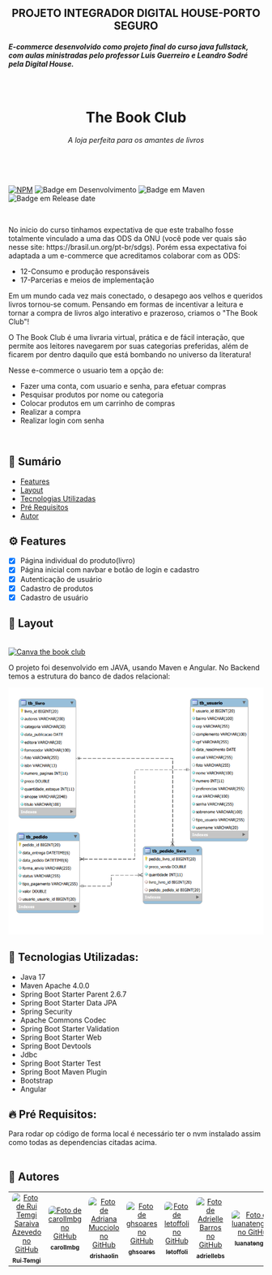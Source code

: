 <h2 align="center">PROJETO INTEGRADOR DIGITAL HOUSE-PORTO SEGURO</h2>
    <h5>E-commerce desenvolvido como projeto final do curso java fullstack, com aulas ministradas pelo professor Luis Guerreiro e Leandro Sodré pela Digital House.</h5>
<br>

<div>
    <h1 align="center">The Book Club</h1>
    <h6 align="center">A loja perfeita para os amantes de livros</h6>
</div>
<br><br>

[![NPM](https://img.shields.io/npm/l/react)](https://github.com/Temgi/Digital-House/blob/main/LICENSE)
![Badge em Desenvolvimento](http://img.shields.io/static/v1?label=STATUS&message=EM%20DESENVOLVIMENTO&color=blue&?style=plastic=appveyor)
![Badge em Maven](http://img.shields.io/static/v1?label=Maven%20version&message=4.0.0&color=blue&?style=plastic=appveyor)
![Badge em Release date](http://img.shields.io/static/v1?label=release&message=Julho&color=blue&s?style=plastic=appveyor)


<br>

<div>
   
<p>No inicio do curso tinhamos expectativa de que este trabalho fosse totalmente vinculado a uma das ODS da ONU (você pode ver quais são nesse site: https://brasil.un.org/pt-br/sdgs). Porém essa expectativa foi adaptada a um e-commerce que acreditamos colaborar com as ODS:

<ul>
    <li>12-Consumo e produção responsáveis</li>
    <li>17-Parcerias e meios de implementação</li>
</ul>

<p>
    Em um mundo cada vez mais conectado,  o desapego aos velhos e queridos livros tornou-se comum. Pensando em formas de incentivar a leitura e tornar a compra de livros algo interativo e prazeroso, criamos o "The Book Club"!
</p>
<p>
    O The Book Club é uma livraria virtual, prática e de fácil interação, que permite aos leitores navegarem por suas categorias preferidas, além de ficarem por dentro daquilo que está bombando no universo da literatura! 
</p>
<p>
    Nesse e-commerce o usuario tem a opção de:
    <ul>
        <li>Fazer uma conta, com usuario e senha, para efetuar compras</li>
        <li>Pesquisar produtos por nome ou categoria</li>
        <li>Colocar produtos em um carrinho de compras</li>
        <li>Realizar a compra</li>
        <li>Realizar login com senha</li>
    </ul>    
</p>
</div>

<div>
<br>

## 📗 Sumário

* [Features](#%EF%B8%8F-features)
* [Layout](#-layout)
* [Tecnologias Utilizadas](#tecnologias-utilizadas)
* [Pré Requisitos](#pré-requisitos)
* [Autor](#-autor)

## ⚙️ Features

- [x] Página individual do produto(livro)
- [x] Página inicial com navbar e botão de login e cadastro
- [x] Autenticação de usuário 
- [x] Cadastro de produtos 
- [x] Cadastro de usuário

## 🎨 Layout
<br>

<a href="https://www.canva.com/design/DAE_7eqkEPE/OdpUXJiGBeoW8eYczJAOKw/view?website#4:inicio">
  <img alt="Canva the book club" src="http://img.shields.io/static/v1?label=Layout&message=Canva&color=blue&s?style=plastic=appveyor">
</a>


<div>
    <p>
        O projeto foi desenvolvido em JAVA, usando Maven e Angular. No Backend temos a estrutura do banco de dados relacional:
    </p>  <img src="https://github.com/Temgi/Digital-House/blob/main/Projeto-Integrador-Ecommerce/frontend/thebookclub-angular/src/assets/img/model.png">
</div> 

<div>

## 🚀 Tecnologias Utilizadas:
<ul>
        <li>Java 17</li>
        <li> Maven Apache 4.0.0</li>
        <li> Spring Boot Starter Parent 2.6.7</li>
        <li> Spring Boot Starter Data JPA</li>
        <li> Spring Security</li>
        <li>Apache Commons Codec</li>
        <li>Spring Boot Starter Validation</li>
        <li>Spring Boot Starter Web</li>
        <li>Spring Boot Devtools</li>
        <li>Jdbc</li>
        <li>Spring Boot Starter Test </li>
        <li>Spring Boot Maven Plugin</li>
        <li>Bootstrap</li>
        <li>Angular</li>
</ul>
</div>

## 🔥 Pré Requisitos:
<div>
    Para rodar op código de forma local é necessário ter o nvm instalado assim como todas as dependencias citadas acima.
<br><br>


## 📝 **Autores**

<table>
<tr>
<td align="center"><a href="https://github.com/Temgi"><img style="border-radius: 10%;" src="https://avatars.githubusercontent.com/u/8334174?v=4" width="100px;" alt="Foto de Rui Temgi Saraiva Azevedo no GitHub"/><br /><sub><b>Rui Temgi</b></sub></a><br /></td>

<td align="center"><a href="https://github.com/carollmbg"><img style="border-radius:10%;" src="https://avatars.githubusercontent.com/u/51660899?v=4" width="100px;" alt="Foto de carollmbg no GitHub"/><br /><sub><b>carollmbg</b></sub></a><br /></td>

<td align="center"><a href="https://github.com/drishaolin"><img style="border-radius: 10%;" src="https://avatars.githubusercontent.com/u/81246626?v=4" width="100px;" alt="Foto de Adriana Mucciolo no GitHub"/><br /><sub><b>drishaolin</b></sub></a><br /></td>

<td align="center"><a href="https://github.com/ghsoares"><img style="border-radius: 10%;" src="https://avatars.githubusercontent.com/u/43936806?v=4" width="100px;" alt="Foto de ghsoares no GitHub"/><br /><sub><b>ghsoares</b></sub></a><br /></td>


<td align="center"><a href="https://github.com/letoffoli"><img style="border-radius: 10%;" src="https://avatars.githubusercontent.com/u/100161664?v=4" width="100px;" alt="Foto de letoffoli no GitHub"/><br /><sub><b>letoffoli</b></sub></a><br /></td>

<td align="center"><a href="https://github.com/adriellebs"><img style="border-radius: 10%;" src="https://avatars.githubusercontent.com/u/99371469?v=4" width="100px;" alt="Foto de Adrielle Barros no GitHub"/><br /><sub><b>adriellebs</b></sub></a><br /></td>

<td align="center"><a href="https://github.com/luanatenguan"><img style="border-radius: 10%;" src="https://avatars.githubusercontent.com/u/99658695?v=4" width="100px;" alt="Foto de luanatenguan no GitHub"/><br /><sub><b>luanatenguan</b></sub></a><br /></td>

</tr>
</table>
